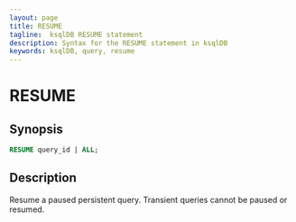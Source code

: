 ```yaml
---
layout: page
title: RESUME
tagline:  ksqlDB RESUME statement
description: Syntax for the RESUME statement in ksqlDB
keywords: ksqlDB, query, resume
---
```


RESUME
=========

Synopsis
--------

```sql
RESUME query_id | ALL;
```

Description
-----------

Resume a paused persistent query.  Transient queries cannot be paused or resumed.
